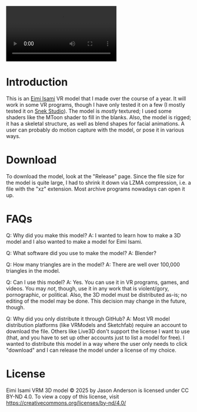 <video controls>
  <source src="3D Eimi walking.mp4" type="video/mp4">
</video>

# Introduction

This is an [Eimi Isami](https://www.youtube.com/@eimiisami) VR model that I made over the course of a year. It will work in some VR programs, though I have only tested it on a few (I mostly tested it on [Snek Studio](https://snekstudio.com/)). The model is _mostly_ textured; I used some shaders like the MToon shader to fill in the blanks. Also, the model is rigged; it has a skeletal structure, as well as blend shapes for facial animations. A user can probably do motion capture with the model, or pose it in various ways.

# Download

To download the model, look at the "Release" page. Since the file size for the model is quite large, I had to shrink it down via LZMA compression, i.e. a file with the "xz" extension. Most archive programs nowadays can open it up.

# FAQs

Q: Why did you make this model?
A: I wanted to learn how to make a 3D model and I also wanted to make a model for Eimi Isami.

Q: What software did you use to make the model?
A: Blender?

Q: How many triangles are in the model?
A: There are well over 100,000 triangles in the model.

Q: Can I use this model?
A: Yes. You can use it in VR programs, games, and videos. You may _not_, though, use it in any work that is violent/gory, pornographic, or political. Also, the 3D model must be distributed as-is; no editing of the model may be done. This decision may change in the future, though.

Q: Why did you only distribute it through GitHub?
A: Most VR model distribution platforms (like VRModels and Sketchfab) require an account to download the file. Others like Live3D don't support the license I want to use (that, and you have to set up other accounts just to list a model for free). I wanted to distribute this model in a way where the user only needs to click "download" and I can release the model under a license of my choice.

# License

Eimi Isami VRM 3D model © 2025 by Jason Anderson is licensed under CC BY-ND 4.0. To view a copy of this license, visit https://creativecommons.org/licenses/by-nd/4.0/
